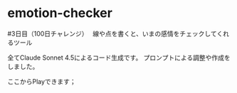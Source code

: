 # emotion-checker
#3日目（100日チャレンジ）　 線や点を書くと、いまの感情をチェックしてくれるツール

全てClaude Sonnet 4.5によるコード生成です。
プロンプトによる調整や作成をしました。

ここからPlayできます；

